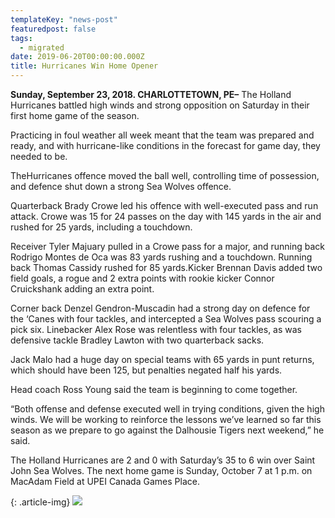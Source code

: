 ```yaml
---
templateKey: "news-post"
featuredpost: false
tags:
  - migrated
date: 2019-06-20T00:00:00.000Z
title: Hurricanes Win Home Opener
---
```


**Sunday, September 23, 2018. CHARLOTTETOWN, PE–** The Holland Hurricanes battled high winds and strong opposition on Saturday in their first home game of the season.

Practicing in foul weather all week meant that the team was prepared and ready, and with hurricane-like conditions in the forecast for game day, they needed to be.

TheHurricanes offence moved the ball well, controlling time of possession, and defence shut down a strong Sea Wolves offence.

Quarterback Brady Crowe led his offence with well-executed pass and run attack. Crowe was 15 for 24 passes on the day with 145 yards in the air and rushed for 25 yards, including a touchdown.

Receiver Tyler Majuary pulled in a Crowe pass for a major, and running back Rodrigo Montes de Oca was 83 yards rushing and a touchdown. Running back Thomas Cassidy rushed for 85 yards.Kicker Brennan Davis added two field goals, a rogue and 2 extra points with rookie kicker Connor Cruickshank adding an extra point.

Corner back Denzel Gendron-Muscadin had a strong day on defence for the ‘Canes with four tackles, and intercepted a Sea Wolves pass scouring a pick six. Linebacker Alex Rose was relentless with four tackles, as was defensive tackle Bradley Lawton with two quarterback sacks.

Jack Malo had a huge day on special teams with 65 yards in punt returns, which should have been 125, but penalties negated half his yards.

Head coach Ross Young said the team is beginning to come together.

“Both offense and defense executed well in trying conditions, given the high winds. We will be working to reinforce the lessons we’ve learned so far this season as we prepare to go against the Dalhousie Tigers next weekend,” he said.

The Holland Hurricanes are 2 and 0 with Saturday’s 35 to 6 win over Saint John Sea Wolves.
The next home game is Sunday, October 7 at 1 p.m. on MacAdam Field at UPEI Canada Games Place.

{: .article-img}
![](/img/posts/2018-09-23.jpg)
